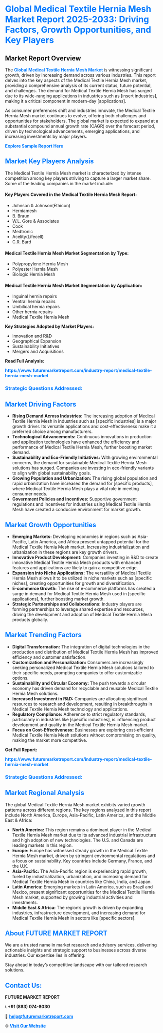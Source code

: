<h1 style="color: #007BFF;">Global Medical Textile Hernia Mesh Market Report 2025-2033: Driving Factors, Growth Opportunities, and Key Players</h1>

<section id="overview">
<h2>Market Report Overview</h2>
<p>The <a href="https://www.futuremarketreport.com/industry-report/medical-textile-hernia-mesh-market" style="color: #007BFF; text-decoration: none;"><strong>Global Medical Textile Hernia Mesh Market</strong></a> is witnessing significant growth, driven by increasing demand across various industries. This report delves into the key aspects of the Medical Textile Hernia Mesh market, providing a comprehensive analysis of its current status, future potential, and challenges. The demand for Medical Textile Hernia Mesh has surged due to its wide-ranging applications in industries such as [insert industries], making it a critical component in modern-day [applications].</p>
<p>As consumer preferences shift and industries innovate, the Medical Textile Hernia Mesh market continues to evolve, offering both challenges and opportunities for stakeholders. The global market is expected to expand at a substantial compound annual growth rate (CAGR) over the forecast period, driven by technological advancements, emerging applications, and increasing investments by major players.</p>
</section>

<section id="overview">
<p><a href="https://www.futuremarketreport.com/request-sample/reportId=125767" style="color: #007BFF; text-decoration: none;"><strong>Explore Sample Report Here</strong></a></p>
</section>

<section id="key-players">
<h2 style="color: #007BFF;">Market Key Players Analysis</h2>
<p>The Medical Textile Hernia Mesh market is characterized by intense competition among key players striving to capture a larger market share. Some of the leading companies in the market include:</p>
<h4>Key Players Covered in the Medical Textile Hernia Mesh Report:</h4>
<ul><li>Johnson &amp; Johnson(Ethicon)</li><li>Herniamesh</li><li>B. Braun</li><li>W.L. Gore &amp; Associates</li><li>Cook</li><li>Medtronic</li><li>Acelity(Lifecell)</li><li>C.R. Bard</li></ul>
<h4>Medical Textile Hernia Mesh Market Segmentation by Type:</h4>
<ul><li>Polypropylene Hernia Mesh</li><li>Polyester Hernia Mesh</li><li>Biologic Hernia Mesh</li></ul>

<h4>Medical Textile Hernia Mesh Market Segmentation by Application:</h4>
<ul><li>Inguinal hernia repairs</li><li>Ventral hernia repairs</li><li>Umbilical hernia repairs</li><li>Other hernia repairs</li><li>Medical Textile Hernia Mesh</li></ul>
<p><strong>Key Strategies Adopted by Market Players:</strong></p>
<ul>
<li>Innovation and R&D</li>
<li>Geographical Expansion</li>
<li>Sustainability Initiatives</li>
<li>Mergers and Acquisitions</li>
</ul>
</section>

<section>
<p><strong>Read Full Analysis: </strong></p><a href="https://www.futuremarketreport.com/industry-report/medical-textile-hernia-mesh-market" style="color: #007BFF; text-decoration: none;"><strong>https://www.futuremarketreport.com/industry-report/medical-textile-hernia-mesh-market</strong></a>
<h3 style="color: #007BFF;">Strategic Questions Addressed:</h3>
</section>

<section id="driving-factors">
<h2 style="color: #007BFF;">Market Driving Factors</h2>
<ul>
<li><strong>Rising Demand Across Industries:</strong> The increasing adoption of Medical Textile Hernia Mesh in industries such as [specific industries] is a major growth driver. Its versatile applications and cost-effectiveness make it a preferred choice among manufacturers.</li>
<li><strong>Technological Advancements:</strong> Continuous innovations in production and application technologies have enhanced the efficiency and performance of Medical Textile Hernia Mesh, further boosting market demand.</li>
<li><strong>Sustainability and Eco-Friendly Initiatives:</strong> With growing environmental concerns, the demand for sustainable Medical Textile Hernia Mesh solutions has surged. Companies are investing in eco-friendly variants to align with global sustainability goals.</li>
<li><strong>Growing Population and Urbanization:</strong> The rising global population and rapid urbanization have increased the demand for [specific products], where Medical Textile Hernia Mesh plays a vital role in meeting consumer needs.</li>
<li><strong>Government Policies and Incentives:</strong> Supportive government regulations and incentives for industries using Medical Textile Hernia Mesh have created a conducive environment for market growth.</li>
</ul>
</section>

<section id="growth-opportunities">
<h2 style="color: #007BFF;">Market Growth Opportunities</h2>
<ul>
<li><strong>Emerging Markets:</strong> Developing economies in regions such as Asia-Pacific, Latin America, and Africa present untapped potential for the Medical Textile Hernia Mesh market. Increasing industrialization and urbanization in these regions are key growth drivers.</li>
<li><strong>Innovative Product Development:</strong> Companies investing in R&D to create innovative Medical Textile Hernia Mesh products with enhanced features and applications are likely to gain a competitive edge.</li>
<li><strong>Expansion into Niche Applications:</strong> The versatility of Medical Textile Hernia Mesh allows it to be utilized in niche markets such as [specific niches], creating opportunities for growth and diversification.</li>
<li><strong>E-commerce Growth:</strong> The rise of e-commerce platforms has created a surge in demand for Medical Textile Hernia Mesh used in [specific applications], further boosting market growth.</li>
<li><strong>Strategic Partnerships and Collaborations:</strong> Industry players are forming partnerships to leverage shared expertise and resources, driving the development and adoption of Medical Textile Hernia Mesh products globally.</li>
</ul>
</section>

<section id="trending-factors">
<h2 style="color: #007BFF;">Market Trending Factors</h2>
<ul>
<li><strong>Digital Transformation:</strong> The integration of digital technologies in the production and distribution of Medical Textile Hernia Mesh has improved efficiency and customer satisfaction.</li>
<li><strong>Customization and Personalization:</strong> Consumers are increasingly seeking personalized Medical Textile Hernia Mesh solutions tailored to their specific needs, prompting companies to offer customizable options.</li>
<li><strong>Sustainability and Circular Economy:</strong> The push towards a circular economy has driven demand for recyclable and reusable Medical Textile Hernia Mesh solutions.</li>
<li><strong>Increased Investment in R&D:</strong> Companies are allocating significant resources to research and development, resulting in breakthroughs in Medical Textile Hernia Mesh technology and applications.</li>
<li><strong>Regulatory Compliance:</strong> Adherence to strict regulatory standards, particularly in industries like [specific industries], is influencing product development and quality in the Medical Textile Hernia Mesh market.</li>
<li><strong>Focus on Cost-Effectiveness:</strong> Businesses are exploring cost-efficient Medical Textile Hernia Mesh solutions without compromising on quality, making the market more competitive.</li>
</ul>
</section>

<section>
<p><strong>Get Full Report: </strong></p><a href="https://www.futuremarketreport.com/industry-report/medical-textile-hernia-mesh-market" style="color: #007BFF; text-decoration: none;"><strong>https://www.futuremarketreport.com/industry-report/medical-textile-hernia-mesh-market</strong></a>
<h3 style="color: #007BFF;">Strategic Questions Addressed:</h3>
</section>


<section id="regional-analysis">
<h2 style="color: #007BFF;">Market Regional Analysis</h2>
<p>The global Medical Textile Hernia Mesh market exhibits varied growth patterns across different regions. The key regions analyzed in this report include North America, Europe, Asia-Pacific, Latin America, and the Middle East & Africa:</p>
<ul>
<li><strong>North America:</strong> This region remains a dominant player in the Medical Textile Hernia Mesh market due to its advanced industrial infrastructure and high adoption of new technologies. The U.S. and Canada are leading markets in this region.</li>
<li><strong>Europe:</strong> Europe has witnessed steady growth in the Medical Textile Hernia Mesh market, driven by stringent environmental regulations and a focus on sustainability. Key countries include Germany, France, and the U.K.</li>
<li><strong>Asia-Pacific:</strong> The Asia-Pacific region is experiencing rapid growth, fueled by industrialization, urbanization, and increasing demand for Medical Textile Hernia Mesh in countries like China, India, and Japan.</li>
<li><strong>Latin America:</strong> Emerging markets in Latin America, such as Brazil and Mexico, present significant opportunities for the Medical Textile Hernia Mesh market, supported by growing industrial activities and investments.</li>
<li><strong>Middle East & Africa:</strong> The region’s growth is driven by expanding industries, infrastructure development, and increasing demand for Medical Textile Hernia Mesh in sectors like [specific sectors].</li>
</ul>
</section>

<footer>
<h2 style="color: #007BFF;">About FUTURE MARKET REPORT</h2>
<p>We are a trusted name in market research and advisory services, delivering actionable insights and strategic support to businesses across diverse industries. Our expertise lies in offering:</p>

<p>Stay ahead in today’s competitive landscape with our tailored research solutions.</p>

<h2 style="color: #007BFF;">Contact Us:</h2>
<p><strong>FUTURE MARKET REPORT</strong></p>
<p>📞 <strong>+91 (883) 074-8030</strong></p>
<p>📧 <strong><a href="mailto:help@futuremarketreport.com" style="color: #007BFF;">help@futuremarketreport.com</a></strong></p>
<p>🌐 <strong><a href="https://www.futuremarketreport.com/" style="color: #007BFF;">Visit Our Website</a></strong></p>
</footer>